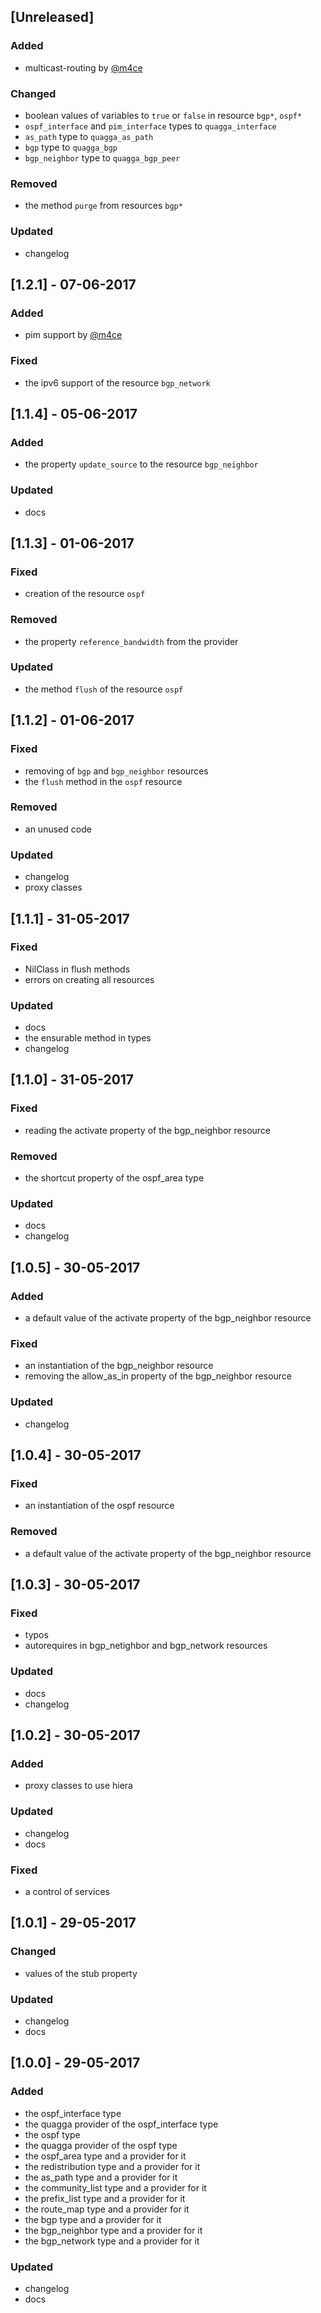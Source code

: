 ## [Unreleased]
### Added
- multicast-routing by [@m4ce](https://github.com/m4ce)

### Changed
- boolean values of variables to `true` or `false` in resource `bgp*`, `ospf*` 
- `ospf_interface` and `pim_interface` types to `quagga_interface`
- `as_path` type to `quagga_as_path`
- `bgp` type to `quagga_bgp`
- `bgp_neighbor` type to `quagga_bgp_peer`

### Removed
- the method `purge` from resources `bgp*`

### Updated
- changelog

## [1.2.1] - 07-06-2017
### Added
- pim support by [@m4ce](https://github.com/m4ce) 

### Fixed
- the ipv6 support of the resource `bgp_network`

## [1.1.4] - 05-06-2017
### Added
- the property `update_source` to the resource `bgp_neighbor`

### Updated
- docs

## [1.1.3] - 01-06-2017
### Fixed
- creation of the resource `ospf`

### Removed
- the property `reference_bandwidth` from the provider

### Updated
- the method `flush` of the resource `ospf`

## [1.1.2] - 01-06-2017
### Fixed
- removing of `bgp` and `bgp_neighbor` resources
- the `flush` method in the `ospf` resource

### Removed
- an unused code

### Updated
- changelog
- proxy classes

## [1.1.1] - 31-05-2017
### Fixed
- NilClass in flush methods
- errors on creating all resources 

### Updated
- docs
- the ensurable method in types
- changelog

## [1.1.0] - 31-05-2017
### Fixed
- reading the activate property of the bgp_neighbor resource

### Removed
- the shortcut property of the ospf_area type

### Updated
- docs
- changelog

## [1.0.5] - 30-05-2017
### Added
- a default value of the activate property of the bgp_neighbor resource

### Fixed
- an instantiation of the bgp_neighbor resource
- removing the allow_as_in property of the bgp_neighbor resource

### Updated
- changelog

## [1.0.4] - 30-05-2017
### Fixed
- an instantiation of the ospf resource

### Removed
- a default value of the activate property of the bgp_neighbor resource

## [1.0.3] - 30-05-2017
### Fixed
- typos
- autorequires in bgp_netighbor and bgp_network resources

### Updated
- docs
- changelog

## [1.0.2] - 30-05-2017
### Added
- proxy classes to use hiera

### Updated
- changelog
- docs

### Fixed
- a control of services

## [1.0.1] - 29-05-2017
### Changed
- values of the stub property

### Updated
- changelog
- docs

## [1.0.0] - 29-05-2017
### Added
- the ospf_interface type
- the quagga provider of the ospf_interface type
- the ospf type
- the quagga provider of the ospf type
- the ospf_area type and a provider for it
- the redistribution type and a provider for it
- the as_path type and a provider for it
- the community_list type and a provider for it
- the prefix_list type and a provider for it
- the route_map type and a provider for it
- the bgp type and a provider for it
- the bgp_neighbor type and a provider for it
- the bgp_network type and a provider for it

### Updated
- changelog
- docs
